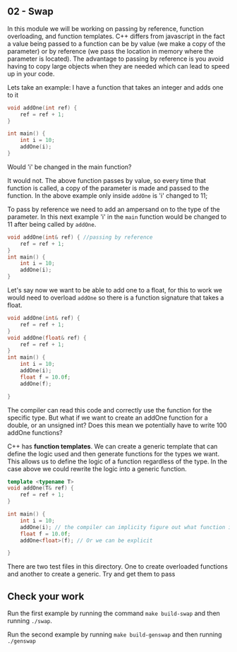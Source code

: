 ## 02 - Swap

In this module we will be working on passing by reference, function overloading, and function templates. C++ differs from javascript in the fact a value being passed to a function can be by value (we make a copy of the parameter) or by reference (we pass the location in memory where the parameter is located). The advantage to passing by reference is you avoid having to copy large objects when they are needed which can lead to speed up in your code.

Lets take an example:
I have a function that takes an integer and adds one to it

```C++
void addOne(int ref) {
    ref = ref + 1;
}

int main() {
    int i = 10;
    addOne(i);
}
```

Would 'i' be changed in the main function? 

It would not. The above function passes by value, so every time that function is called, a copy of the parameter is made and passed to the function. In the above example only inside `addOne` is 'i' changed to 11;

To pass by reference we need to add an ampersand on to the type of the parameter. In this next example 'i' in the `main` function would be changed to 11 after being called by `addOne`.

```C++
void addOne(int& ref) { //passing by reference
    ref = ref + 1;
}
int main() {
    int i = 10;
    addOne(i);
}
```

Let's say now we want to be able to add one to a float, for this to work we would need to overload `addOne` so there is a function signature that takes a float.

```C++
void addOne(int& ref) { 
    ref = ref + 1;
}
void addOne(float& ref) { 
    ref = ref + 1;
}
int main() {
    int i = 10;
    addOne(i);
    float f = 10.0f;
    addOne(f);

}
```
The compiler can read this code and correctly use the function for the specific type. But what if we want to create an addOne function for a double, or an unsigned int? Does this mean we potentially have to write 100 addOne functions?

C++ has __function templates__. We can create a generic template that can define the logic used and then generate functions for the types we want. This allows us to define the logic of a function regardless of the type. In the case above we could rewrite the logic into a generic function. 

```C++
template <typename T>
void addOne(T& ref) { 
    ref = ref + 1;
}

int main() {
    int i = 10;
    addOne(i); // the compiler can implicity figure out what function it needs to generate
    float f = 10.0f;
    addOne<float>(f); // Or we can be explicit

}

```
There are two test files in this directory. One to create overloaded functions and another to create a generic. Try and get them to pass

## Check your work

Run the first example by running the command `make build-swap` and then running `./swap`.

Run the second example by running `make build-genswap` and then running `./genswap`

